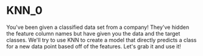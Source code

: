 # KNN_0
You've been given a classified data set from a company! They've hidden the feature column names but have given you the data and the target classes.  We'll try to use KNN to create a model that directly predicts a class for a new data point based off of the features.  Let's grab it and use it!
